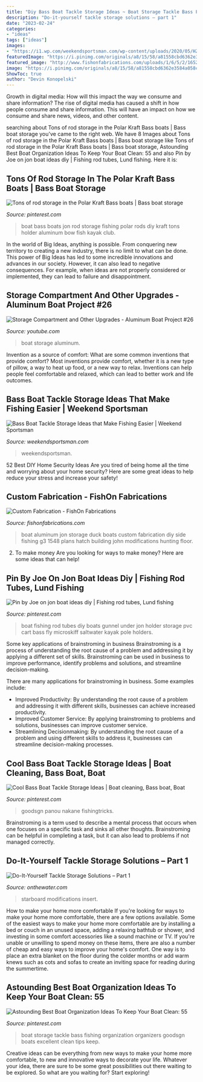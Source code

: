 ```yaml
---
title: "Diy Bass Boat Tackle Storage Ideas ~ Boat Storage Tackle Bass Fishing Organization Organizers Goodsgn Boats Excellent Clean Tips Keep"
description: "Do-it-yourself tackle storage solutions – part 1"
date: "2023-02-24"
categories:
- "ideas"
tags: ["ideas"]
images:
- "https://i1.wp.com/weekendsportsman.com/wp-content/uploads/2020/05/HZtvLF6WZvg.jpg?fit=1200%2C675&amp;ssl=1"
featuredImage: "https://i.pinimg.com/originals/a8/15/58/a81558cbd6362e3584a058c00f6ed966.jpg"
featured_image: "http://www.fishonfabrications.com/uploads/1/6/5/2/16524508/4477834_orig.jpg"
image: "https://i.pinimg.com/originals/a8/15/58/a81558cbd6362e3584a058c00f6ed966.jpg"
ShowToc: true
author: "Devin Konopelski"
---
```



Growth in digital media: How will this impact the way we consume and share information?
The rise of digital media has caused a shift in how people consume and share information. This will have an impact on how we consume and share news, videos, and other content.

	

		
searching about Tons of rod storage in the Polar Kraft Bass boats | Bass boat storage you've came to the right web. We have 8 Images about Tons of rod storage in the Polar Kraft Bass boats | Bass boat storage like Tons of rod storage in the Polar Kraft Bass boats | Bass boat storage, Astounding Best Boat Organization Ideas To Keep Your Boat Clean: 55 and also Pin by Joe on jon boat ideas diy | Fishing rod tubes, Lund fishing. Here it is:
		
    
## Tons Of Rod Storage In The Polar Kraft Bass Boats | Bass Boat Storage

<img loading=lazy src="https://i.pinimg.com/originals/a8/15/58/a81558cbd6362e3584a058c00f6ed966.jpg" onerror="this.onerror=null;this.src='https://tse3.mm.bing.net/th?id=OIP.RuJXwS1N-7LtFjiwdoHjWAHaHZ&amp;pid=15.1';" alt="Tons of rod storage in the Polar Kraft Bass boats | Bass boat storage">

_Source: pinterest.com_

>boat bass boats jon rod storage fishing polar rods diy kraft tons holder aluminum bow fish kayak club. 

	

In the world of Big Ideas, anything is possible. From conquering new territory to creating a new industry, there is no limit to what can be done. This power of Big Ideas has led to some incredible innovations and advances in our society. However, it can also lead to negative consequences. For example, when ideas are not properly considered or implemented, they can lead to failure and disappointment.

    
## Storage Compartment And Other Upgrades - Aluminum Boat Project #26

<img loading=lazy src="https://i.ytimg.com/vi/-z1tRwaGiD0/maxresdefault.jpg" onerror="this.onerror=null;this.src='https://tse4.mm.bing.net/th?id=OIP.1RLs8Otk1_DFSwjdragmeAHaEK&amp;pid=15.1';" alt="Storage Compartment and Other Upgrades - Aluminum Boat Project #26">

_Source: youtube.com_

>boat storage aluminum. 

	

Invention as a source of comfort: What are some common inventions that provide comfort?
Most inventions provide comfort, whether it is a new type of pillow, a way to heat up food, or a new way to relax. Inventions can help people feel comfortable and relaxed, which can lead to better work and life outcomes.

    
## Bass Boat Tackle Storage Ideas That Make Fishing Easier | Weekend Sportsman

<img loading=lazy src="https://i1.wp.com/weekendsportsman.com/wp-content/uploads/2020/05/HZtvLF6WZvg.jpg?fit=1200%2C675&amp;ssl=1" onerror="this.onerror=null;this.src='https://tse4.mm.bing.net/th?id=OIP.dKLLZaQdf2apZWxYSVDaGwHaEK&amp;pid=15.1';" alt="Bass Boat Tackle Storage Ideas that Make Fishing Easier | Weekend Sportsman">

_Source: weekendsportsman.com_

>weekendsportsman. 

	

52 Best DIY Home Security Ideas
Are you tired of being home all the time and worrying about your home security? Here are some great ideas to help reduce your stress and increase your safety!

    
## Custom Fabrication - FishOn Fabrications

<img loading=lazy src="http://www.fishonfabrications.com/uploads/1/6/5/2/16524508/4477834_orig.jpg" onerror="this.onerror=null;this.src='https://tse4.mm.bing.net/th?id=OIP.1altT3vV5G1LJL18CxYsbQHaFj&amp;pid=15.1';" alt="Custom Fabrication - FishOn Fabrications">

_Source: fishonfabrications.com_

>boat aluminum jon storage duck boats custom fabrication diy side fishing g3 1548 plans hatch building john modifications hunting floor. 

	

2. To make money
Are you looking for ways to make money? Here are some ideas that can help!

    
## Pin By Joe On Jon Boat Ideas Diy | Fishing Rod Tubes, Lund Fishing

<img loading=lazy src="https://i.pinimg.com/originals/c0/c6/b8/c0c6b865d6eb577cc6aa4f5cd45960c6.jpg" onerror="this.onerror=null;this.src='https://tse4.mm.bing.net/th?id=OIP.YWj6SQPj2xa3ZAIW87GO0QAAAA&amp;pid=15.1';" alt="Pin by Joe on jon boat ideas diy | Fishing rod tubes, Lund fishing">

_Source: pinterest.com_

>boat fishing rod tubes diy boats gunnel under jon holder storage pvc cart bass fly microskiff saltwater kayak pole holders. 

	

Some key applications of brainstroming in business
Brainstroming is a process of understanding the root cause of a problem and addressing it by applying a different set of skills. Brainstroming can be used in business to improve performance, identify problems and solutions, and streamline decision-making.

There are many applications for brainstroming in business. Some examples include: 

- Improved Productivity: By understanding the root cause of a problem and addressing it with different skills, businesses can achieve increased productivity.
- Improved Customer Service: By applying brainstroming to problems and solutions, businesses can improve customer service.
- Streamlining Decisionmaking: By understanding the root cause of a problem and using different skills to address it, businesses can streamline decision-making processes.

    
## Cool Bass Boat Tackle Storage Ideas | Boat Cleaning, Bass Boat, Boat

<img loading=lazy src="https://i.pinimg.com/originals/86/99/cf/8699cf092d99d2acf4c5c7f56f478733.jpg" onerror="this.onerror=null;this.src='https://tse3.mm.bing.net/th?id=OIP.FSiUbWwXDAHitnVAPcgDRwHaE7&amp;pid=15.1';" alt="Cool Bass Boat Tackle Storage Ideas | Boat cleaning, Bass boat, Boat">

_Source: pinterest.com_

>goodsgn panou nakane fishingtricks. 

	

Brainstroming is a term used to describe a mental process that occurs when one focuses on a specific task and sinks all other thoughts. Brainstroming can be helpful in completing a task, but it can also lead to problems if not managed correctly.

    
## Do-It-Yourself Tackle Storage Solutions – Part 1

<img loading=lazy src="https://www.onthewater.com/wp-content/uploads/2012/08/Pic-7.jpg" onerror="this.onerror=null;this.src='https://tse1.mm.bing.net/th?id=OIP.RCIpyn2RGPT2WVKrgTw9-AHaLG&amp;pid=15.1';" alt="Do-It-Yourself Tackle Storage Solutions – Part 1">

_Source: onthewater.com_

>starboard modifications insert. 

	

How to make your home more comfortable
If you're looking for ways to make your home more comfortable, there are a few options available. Some of the easiest ways to make your home more comfortable are by installing a bed or couch in an unused space, adding a relaxing bathtub or shower, and investing in some comfort accessories like a sound machine or TV. If you're unable or unwilling to spend money on these items, there are also a number of cheap and easy ways to improve your home's comfort. One way is to place an extra blanket on the floor during the colder months or add warm knews such as cots and sofas to create an inviting space for reading during the summertime.

    
## Astounding Best Boat Organization Ideas To Keep Your Boat Clean: 55

<img loading=lazy src="https://i.pinimg.com/736x/ed/d3/07/edd307a09a38f96c2c53761c166ed26a.jpg" onerror="this.onerror=null;this.src='https://tse4.mm.bing.net/th?id=OIP.w9FhnbbFeKlrSM920iWhYQHaFP&amp;pid=15.1';" alt="Astounding Best Boat Organization Ideas To Keep Your Boat Clean: 55">

_Source: pinterest.com_

>boat storage tackle bass fishing organization organizers goodsgn boats excellent clean tips keep. 

	

Creative ideas can be everything from new ways to make your home more comfortable, to new and innovative ways to decorate your life. Whatever your idea, there are sure to be some great possibilities out there waiting to be explored. So what are you waiting for? Start exploring!

